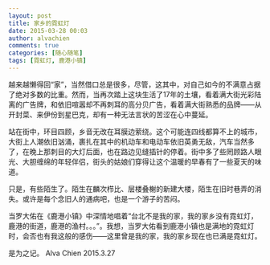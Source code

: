 ```yaml
---
layout: post
title: 家乡的霓虹灯
date: 2015-03-28 00:03
author: alvachien
comments: true
categories: [随心随笔]
tags: [霓虹灯, 鹿港小镇]
---
```

越来越懒得回“家”，当然借口总是很多，尽管，这其中，对自己如今的不满意占据了绝对多数的比重。然而，当再次踏上这块生活了17年的土壤，看着满大街光彩陆离的广告牌，和依旧喧嚣却不再刺耳的高分贝广告，看着满大街熟悉的品牌——从开封菜、来伊份到星巴克，却有一种无法言状的苦涩在心中蔓延。

站在街中，环目四顾，乡音无改在耳膜边萦绕。这个可能连四线都算不上的城市，大街上人潮依旧汹涌，裹扎在其中的机动车和电动车依旧英勇无敌，汽车当然多了，在晚上那刺目的大灯后面，也在路边见缝插针的停着。街中多了些罔顾路人眼光、大胆缠绵的年轻伴侣，街头的姑娘们穿得让这个温暖的早春有了一些夏天的味道。

只是，有些陌生了。陌生在麟次栉比、层楼叠榭的新建大楼，陌生在旧时巷弄的消失。或许是每个念旧人的通病吧，也是一个游子的苦闷。

当罗大佑在《鹿港小镇》中深情地唱着“台北不是我的家，我的家乡没有霓虹灯，鹿港的街道，鹿港的渔村。。。”。我想，当罗大佑看到鹿港小镇也是满地的霓虹灯时，会否也有我这般的感伤——这里曾是我的家，我的家乡现在也已满是霓虹灯。

是为之记。
Alva Chien
2015.3.27

